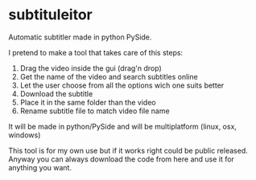 subtituleitor
=============

Automatic subtitler made in python PySide.


I pretend to make a tool that takes care of this steps:

1. Drag the video inside the gui (drag'n drop)
2. Get the name of the video and search subtitles online
3. Let the user choose from all the options wich one suits better
3. Download the subtitle
4. Place it in the same folder than the video
5. Rename subtitle file to match video file name



It will be made in python/PySide and will be multiplatform (linux, osx, windows)

This tool is for my own use but if it works right could be public released. Anyway you can always download the code from here and use it for anything you want.
